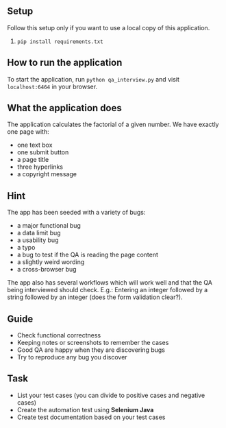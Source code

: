 ## Setup

Follow this setup only if you want to use a local copy of this application. 

1. `pip install requirements.txt`


## How to run the application

To start the application, run `python qa_interview.py` and visit `localhost:6464` in your browser.


## What the application does

The application calculates the factorial of a given number. We have exactly one page with:
* one text box
* one submit button
* a page title
* three hyperlinks
* a copyright message


## Hint

The app has been seeded with a variety of bugs:
* a major functional bug
* a data limit bug
* a usability bug
* a typo
* a bug to test if the QA is reading the page content
* a slightly weird wording
* a cross-browser bug

The app also has several workflows which will work well and that the QA being interviewed should check. E.g.: Entering an integer followed by a string followed by an integer (does the form validation clear?).


## Guide

* Check functional correctness
* Keeping notes or screenshots to remember the cases
* Good QA are happy when they are discovering bugs
* Try to reproduce any bug you discover


## Task

* List your test cases (you can divide to positive cases and negative cases)
* Create the automation test using **Selenium Java**
* Create test documentation based on your test cases


